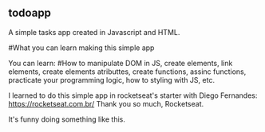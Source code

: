 ## todoapp

A simple tasks app created in Javascript and HTML.

#What you can learn making this simple app

You can learn: 
#How to manipulate DOM in JS, create elements, link elements, create elements atributtes, create functions, assinc functions, practicate your programming logic, how to styling with JS, etc.

I learned to do this simple app in rocketseat's starter with Diego Fernandes: https://rocketseat.com.br/
Thank you so much, Rocketseat.

It's funny doing something like this.
